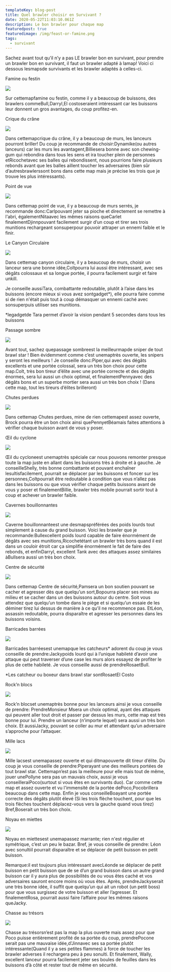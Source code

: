 ```yaml
---
templateKey: blog-post
title: Quel brawler choisir en Survivant ?
date: 2020-05-22T11:03:10.061Z
description: Le bon brawler pour chaque map
featuredpost: true
featuredimage: /img/feast-or-famine.png
tags:
  - survivant
---
```

Sachez avant tout qu’il n’y a pas LE brawler bon en survivant, pour prendre un brawler bon en survivant, il faut un brawler adapté à lamap! Voici ci dessous lesmapsde survivants et les brawler adaptés à celles-ci.

Famine ou festin

![](https://static.wixstatic.com/media/199c65_ac0c7a2d4c37480e88d0e183dbcb16bc~mv2.png/v1/fit/w_300,h_300,al_c,q_5/file.png)

Sur cettemapfamine ou festin, comme il y a beaucoup de buissons, des brawlers commeBull,Darryl,El costoseraient intéressant car les buissons leur donnent un gros avantages, du coup profitez-en.

Crique du crâne

![](/img/feast-or-famine.png)

Dans cettemapcrique du crâne, il y a beaucoup de murs, les lanceurs pourront briller! Du coup je recommande de choisir:Dynamike(ou autres lanceurs) car les murs les avantagent,Billiesera bonne avec son chewing-gum qui rebondira dans tous les sens et ira toucher plein de personnes etRicochetavec ses balles qui rebondissent, nous pourrions faire plusieurs rebonds avant que les balles aillent toucher les adversaires (bien sûr d’autresbrawlerssont bons dans cette map mais je précise les trois que je trouve les plus intéressants).

Point de vue

![](https://static.wixstatic.com/media/199c65_ac75e919dfc149828e820aa491ef3038~mv2.png/v1/fit/w_300,h_300,al_c,q_5/file.png)

Dans cettemap point de vue, il y a beaucoup de murs serrés, je recommande donc:Carlpouvant jeter sa pioche et directement se remettre à l'abri, égalementNitaavec les mêmes raisons queCarlet finalementDjinnpouvant facilement surgir d’un coup et tirer ses trois munitions rechargeant sonsuperpour pouvoir attraper un ennemi faible et le finir.

Le Canyon Circulaire

![](https://static.wixstatic.com/media/199c65_319f8bda5e0f4a399da34d07da973d57~mv2.png/v1/fit/w_300,h_300,al_c,q_5/file.png)

Dans cettemap canyon circulaire, il y a beaucoup de murs, choisir un lanceur sera une bonne idée,Coltpourra lui aussi être intéressant, avec ses dégâts colossaux et sa longue portée, il pourra facilement surgir et faire unkill.

Je conseille aussiTara, combattante redoutable, plutôt à l’aise dans les buissons (encore mieux si vous avez sontgadget*), elle pourra faire comme si de rien n'était puis tout à coup démasquer un ennemi caché avec sonsuperpuis utiliser ses munitions.

\*legadgetde Tara permet d’avoir la vision pendant 5 secondes dans tous les buissons

Passage sombre

![](https://static.wixstatic.com/media/199c65_740af11da5e941ae8852dc3b519c5c7d~mv2.png/v1/fit/w_300,h_300,al_c,q_5/file.png)

Avant tout, sachez quepassage sombreest la meilleurmapde sniper de tout brawl star ! Bien évidemment comme c’est unemaptrès ouverte, les snipers y seront les meilleurs ! Je conseille donc:Piper,qui avec des dégâts excellents et une portée colossal, sera un très bon choix pour cette map.Colt, très bon tireur d’élite avec une portée correcte et des dégâts énormes, sera lui aussi un choix optimal, et finalementPennyavec des dégâts bons et un superbe mortier sera aussi un très bon choix ! (Dans cette map, tout les tireurs d’élites brilleront)

Chutes perdues

![](https://static.wixstatic.com/media/199c65_cf50fe026fda454f867ef51a549afd4f~mv2.png/v1/fit/w_300,h_300,al_c,q_5/file.png)

Dans cettemap Chutes perdues, mine de rien cettemapest assez ouverte, Brock pourra être un bon choix ainsi quePennyetBéamais faites attentions à vérifier chaque buisson avant de vous y poser.

Œil du cyclone

![](https://static.wixstatic.com/media/199c65_7fd8baa7ac034db091f0847629960e83~mv2.png/v1/fit/w_300,h_300,al_c,q_5/file.png)

Œil du cycloneest unemaptrès spéciale car nous pouvons remonter presque toute la map juste en allant dans les buissons très à droite et à gauche. Je conseilleShelly, très bonne combattante et pouvant enchaîner lesultisfacilement, pourrait se déplacer par les buissons et foncer sur les personnes,Coltpourrait être redoutable à condition que vous n’allez pas dans les buissons ou que vous vérifier chaque petits buissons avant de vous y poser et finalementBillie, brawler très mobile pourrait sortir tout à coup et achever un brawler faible.

Cavernes bouillonnantes

![](https://static.wixstatic.com/media/199c65_11b2085464bd48f0b4674e422be4b016~mv2.png/v1/fit/w_300,h_300,al_c,q_5/file.png)

Caverne bouillonnanteest une desmapspréférées des poids lourds tout simplement à cause du grand buisson. Voici les brawler que je recommande:Bullexcellent poids lourd capable de faire énormément de dégâts avec ses munitions,Ricochetétant un brawler très bons quand il est dans un couloir étroit car ça simplifie énormément le fait de faire des rebonds, et enfinDarryl, excellent Tank avec des attaques assez similaires àBullsera aussi un très bon choix.

Centre de sécurité

![](https://static.wixstatic.com/media/199c65_d16821f7479043a4af519f3cd51a0ee7~mv2.png/v1/fit/w_300,h_300,al_c,q_5/file.png)

Dans cettemap Centre de sécurité,Pamsera un bon soutien pouvant se cacher et agresser dès que quelqu’un sort,Bopourra placer ses mines au milieu et se cacher dans un des buissons autour du centre. Soit vous attendez que quelqu’un tombe dans le piège et si quelqu’un essaie de les déminer tirez lui dessus de manière à ce qu’il ne recommence pas. EtLéon, assassin redoutable, pourra disparaître et agresser les personnes dans les buissons voisins.

Barricades barrées

![](https://static.wixstatic.com/media/199c65_76c9643272e043159da625e32f5a32f7~mv2.png/v1/fit/w_300,h_300,al_c,q_5/file.png)

Barricades barréesest unemapque les catcheurs* adorent du coup je vous conseille de prendre:Jackypoids lourd qui à l’unique habileté d’avoir une attaque qui peut traverser d’une case les murs alors essayez de profiter le plus de cette habileté. Je vous conseille aussi de prendreRosaetBull.

\*Les catcheur ou boxeur dans brawl star sontRosaetEl Costo

Rock’n blocs

![](https://static.wixstatic.com/media/199c65_ceb9e998548149769470b778e1b9c238~mv2.png/v1/fit/w_300,h_300,al_c,q_5/file.png)

Rock’n blocset unemaptrès bonne pour les lanceurs ainsi je vous conseille de prendre: PrendreMonsieur Msera un choix optimal, ayant des attaques qui peuvent aller tout droit et passer par dessus les murs, cette map est très bonne pour lui. Prendre un lanceur (n’importe lequel) sera aussi un très bon choix. Et aussiJacky, pouvant se coller au mur et attendant qu’un adversaire s’approche pour l’attaquer.

Mille lacs

![](https://static.wixstatic.com/media/199c65_fea698928e4848499c1593ac4c2d7fc4~mv2.png/v1/fit/w_300,h_300,al_c,q_5/file.png)

Mille lacsest unemapassez ouverte et qui ditmapouverte dit tireur d’élite. Du coup je vous conseille de prendre:Piperayant une des meilleurs portées de tout brawl star. Cettemapn’est pas la meilleure pour elle mais tout de même, jouer unePollyne sera pas un mauvais choix, aussi je vous conseilleraiPoco(surtout si vous êtes en survivants duo). Car comme cette map et assez ouverte et vu l'immensité de la portée dePoco,Pocobrillera beaucoup dans cette map. Enfin je vous conseilleBoayant une portée correcte des dégâts plutôt élevé (Si les trois flèche touchent, pour que les trois flèches touchent déplacez-vous vers la gauche quand vous tirez) Bref,Boserait un très bon choix.

Noyau en miettes

![](https://static.wixstatic.com/media/199c65_56493ed7842443aa8807e0910ce5b7ca~mv2.png/v1/fit/w_300,h_300,al_c,q_5/file.png)

Noyau en miettesest unemapassez marrante; rien n'est régulier et symétrique, c’est un peu le bazar. Bref, je vous conseille de prendre: Léon avec sonultiil pourrait disparaître et se déplacer de petit buisson en petit buisson.

Remarque:il est toujours plus intéressant avecLéonde se déplacer de petit buisson en petit buisson que de se d’un grand buisson dans un autre grand buisson car il y aura plus de possibilités de ou vous êtes caché et vos adversaires sauront encore moins où vous êtes. Après, prendreJackyserait une très bonne idée, il suffit que quelqu’un qui ait un robot (un petit boss) pour que vous surgissez de votre buisson et aller l’agresser. Et finalementRosa, pourrait aussi faire l’affaire pour les mêmes raisons queJacky.

Chasse au trésors

![](https://static.wixstatic.com/media/199c65_1ae2d7cbf7e04fc694e164de655b691a~mv2.png/v1/fit/w_300,h_300,al_c,q_5/file.png)

Chasse au trésorsn’est pas la map la plus ouverte mais assez pour que Poco puisse entièrement profité de sa portée du coup, prendrePocone serait pas une mauvaise idée,d'Jinnavec ses sa portée plutôt intéressante(Quand il y a ses petites flammes) à force de toucher les brawler adverses il rechargera peu à peu sonulti. Et finalement, Wally, excellent lanceur pourra facilement jeter ses boules de feuilles dans les buissons d’à côté et rester tout de même en sécurité.